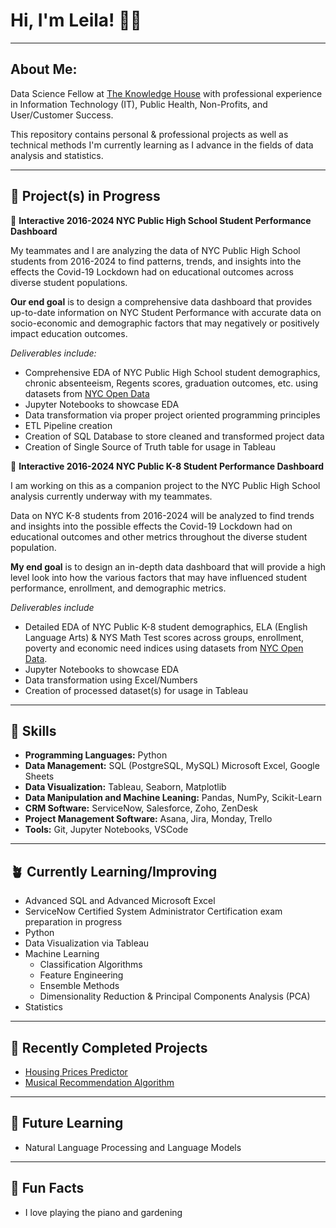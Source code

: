 # Hi, I'm Leila! 👋🏾
___

## About Me: 
Data Science Fellow at [The Knowledge House](https://www.theknowledgehouse.org/technology_fellowship/) with professional experience in Information Technology (IT), Public Health, Non-Profits, and User/Customer Success. 

This repository contains personal & professional projects as well as technical methods I'm currently learning as I advance in the fields of data analysis and statistics.
___
## 🛫 Project(s) in Progress

🗽 **Interactive 2016-2024 NYC Public High School Student Performance Dashboard**

My teammates and I are analyzing the data of NYC Public High School students from 2016-2024 to find patterns, trends, and insights into the effects the Covid-19 Lockdown had on educational outcomes across diverse student populations.

**Our end goal** is to design a comprehensive data dashboard that provides up-to-date information on NYC Student Performance with accurate data on socio-economic and demographic factors that may negatively or positively impact education outcomes. 

*Deliverables include:*

* Comprehensive EDA of NYC Public High School student demographics, chronic absenteeism, Regents scores, graduation outcomes, etc. using datasets from [NYC Open Data](https://opendata.cityofnewyork.us/)
* Jupyter Notebooks to showcase EDA
* Data transformation via proper project oriented programming principles
* ETL Pipeline creation 
* Creation of SQL Database to store cleaned and transformed project data
* Creation of Single Source of Truth table for usage in Tableau


🍎 **Interactive 2016-2024 NYC Public K-8 Student Performance Dashboard**

I am working on this as a companion project to the NYC Public High School analysis currently underway with my teammates.

Data on NYC K-8 students from 2016-2024 will be analyzed to find trends and insights into the possible effects the Covid-19 Lockdown had on educational outcomes and other metrics throughout the diverse student population.

**My end goal** is to design an in-depth data dashboard that will provide a high level look into how the various factors that may have influenced student performance, enrollment, and demographic metrics.

*Deliverables include*

* Detailed EDA of NYC Public K-8 student demographics, ELA (English Language Arts) & NYS Math Test scores across groups, enrollment, poverty and economic need indices using datasets from [NYC Open Data](https://opendata.cityofnewyork.us/).
* Jupyter Notebooks to showcase EDA
* Data transformation using Excel/Numbers 
* Creation of processed dataset(s) for usage in Tableau
___
##  🧰 Skills
* **Programming Languages:** Python
* **Data Management:** SQL (PostgreSQL, MySQL) Microsoft Excel, Google Sheets
* **Data Visualization:** Tableau, Seaborn, Matplotlib
* **Data Manipulation and Machine Leaning:** Pandas, NumPy, Scikit-Learn
* **CRM Software:** ServiceNow, Salesforce, Zoho, ZenDesk
* **Project Management Software:** Asana, Jira, Monday, Trello
* **Tools:** Git, Jupyter Notebooks, VSCode
___
## 🪴 Currently Learning/Improving
* Advanced SQL and Advanced Microsoft Excel
* ServiceNow Certified System Administrator Certification exam preparation in progress
* Python
* Data Visualization via Tableau 
* Machine Learning
  * Classification Algorithms
  * Feature Engineering
  * Ensemble Methods
  * Dimensionality Reduction & Principal Components Analysis (PCA)
* Statistics
___
## 🌟 Recently Completed Projects
* [Housing Prices Predictor](https://github.com/thetechleila/Housing-Prices-Predictor)
* [Musical Recommendation Algorithm](https://github.com/thetechleila/Music-Recommendation-Algorithm)
___
## 💫 Future Learning
* Natural Language Processing and Language Models
___
## 🎡 Fun Facts
* I love playing the piano and gardening
